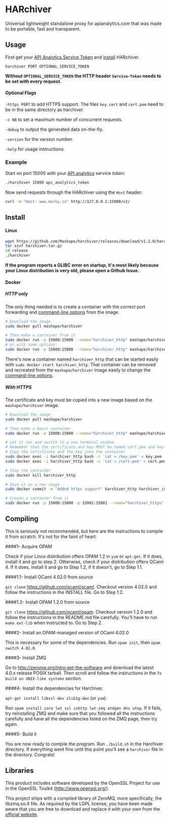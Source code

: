 HARchiver
===================

Universal lightweight standalone proxy for apianalytics.com that was made to be portable, fast and transparent.

## Usage

First get your [API Analytics Service Token](http://www.apianalytics.com) and [install](#install) HARchiver.

`harchiver PORT OPTIONAL_SERVICE_TOKEN`

**Without `OPTIONAL_SERVICE_TOKEN` the HTTP header `Service-Token` needs to be set with every request.**

#### Optional Flags

`-https PORT` to add HTTPS support. The files `key.cert` and `cert.pem` need to be in the same directory as harchiver.

`-c NB` to set a maximum number of concurrent requests.

`-debug` to output the generated data on-the-fly.

`-version` for the version number.

`-help` for usage instructions.

### Example

Start on port 15000 with your [API analytics](http://www.apianalytics.com) service token:

```bash
./harchiver 15000 api_analytics_token
```

Now send requests through the HARchiver using the `Host` header:

```bash
curl -H "Host: www.mocky.io" http://127.0.0.1:15000/v2/
```

## Install

#### Linux

```bash
wget https://github.com/Mashape/harchiver/releases/download/v1.2.0/harchiver.tar.gz
tar xzvf harchiver.tar.gz
cd release
./harchiver
```
**If the program reports a GLIBC error on startup, it's most likely because your Linux distribution is very old, please open a Github Issue.**

#### Docker

##### HTTP only

The only thing needed is to create a container with the correct port forwarding and [command-line options](#usage) from the image.

```bash
# Download the image
sudo docker pull mashape/harchiver

# Then make a container from it
sudo docker run -p 15000:15000 --name="harchiver_http" mashape/harchiver
# or with some options:
sudo docker run -p 15000:15000 --name="harchiver_http" mashape/harchiver /release/harchiver 15000 OPTIONAL_SERVICE_TOKEN
```

There's now a container named `harchiver_http` that can be started easily with `sudo docker start harchiver_http`. That container can be removed and recreated from the `mashape/harchiver` image easily to change the [command-line options](#usage).

##### With HTTPS

The certificate and key must be copied into a new image based on the `mashape/harchiver` image.

```bash
# Download the image
sudo docker pull mashape/harchiver

# Then make a basic container
sudo docker run -p 15000:15000 --name="harchiver_http" mashape/harchiver

# Let it run and switch to a new terminal window
# Remember that the certificate and key MUST be named cert.pem and key.pem
# Copy the certificate and the key into the container
sudo docker exec -i harchiver_http bash -c 'cat > /key.pem' < key.pem
sudo docker exec -i harchiver_http bash -c 'cat > /cert.pem' < cert.pem

# Stop the container
sudo docker kill harchiver_http

# Save it as a new image
sudo docker commit -m "Added https support" harchiver_http harchiver_image_https

# Create a container from it
sudo docker run -p 15000:15000 -p 15001:15001 --name="harchiver_https" harchiver_image_https /release/harchiver 15000 -https 15001 OPTIONAL_SERVICE_TOKEN
```

## Compiling

This is seriously not recommended, but here are the instructions to compile it from scratch. It's not for the faint of heart.

####1- Acquire OPAM

Check if your Linux distribution offers OPAM 1.2 in `yum` or `apt-get`. If it does, install it and go to step 2. Otherwise, check if your distribution offers OCaml 4. If it does, install it and go to Step 1.2, if it doesn't, go to Step 1.1.

####1.1- Install OCaml 4.02.0 from source

`git clone` https://github.com/ocaml/ocaml. Checkout version 4.02.0 and follow the instructions in the INSTALL file. Go to Step 1.2.

####1.2- Install OPAM 1.2.0 from source

`git clone` https://github.com/ocaml/opam. Checkout version 1.2.0 and follow the instructions in the README.md file carefully. You'll have to run `make ext-lib` when instructed to. Go to Step 2.

####2- Install an OPAM-managed version of OCaml 4.02.0

This is necessary for some of the dependencies. Run `opam init`, then `opam switch 4.02.0`.

####3- Install ZMQ

Go to http://zeromq.org/intro:get-the-software and download the latest 4.0.x release POSIX tarball. Then scroll and follow the instructions in the `To build on UNIX-like systems` section.

####4- Install the dependencies for Harchiver.

`apt-get install libssl-dev zlib1g-dev` (or `yum`).

Run `opam install core lwt ssl cohttp lwt-zmq atdgen dns utop`. If it fails, try reinstalling ZMQ and make sure that you followed all the instructions carefully and have all the dependencies listed on the ZMQ page, then try again.

####5- Build it

You are now ready to compile the program. Run `./build.sh` in the Harchiver directory. If everything went fine until this point you'll see a `harchiver` file in the directory. Congrats!

## Libraries

This product includes software developed by the OpenSSL Project for use in the OpenSSL Toolkit (http://www.openssl.org/).

This project ships with a compiled library of ZeroMQ, more specifically, the libzmq.so.4 file. As required by the LGPL license, you have been made aware that you are free to download and replace it with your own from the [official website](http://zeromq.org/intro:get-the-software).
